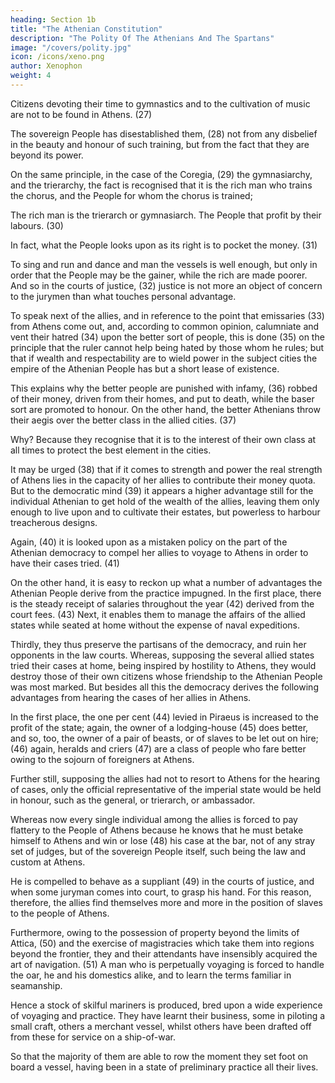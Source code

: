 ```yaml
---
heading: Section 1b
title: "The Athenian Constitution"
description: "The Polity Of The Athenians And The Spartans"
image: "/covers/polity.jpg"
icon: /icons/xeno.png
author: Xenophon
weight: 4
---
```




Citizens devoting their time to gymnastics and to the cultivation of music are not to be found in Athens. (27) 

The sovereign People has disestablished them, (28) not from any disbelief in the beauty and honour of such training, but from the fact that they are beyond its power.

 <!-- recognising the fact that these are things the cultivation of which is   -->

On the same principle, in the case of the Coregia, (29) the gymnasiarchy, and the trierarchy, the fact is recognised that it is the rich man who trains the chorus, and the People for whom the chorus is trained; 

The rich man is the trierarch or gymnasiarch. The People that profit by their labours. (30) 

In fact, what the People looks upon as its right is to pocket the money. (31) 

To sing and run and dance and man the vessels is well enough, but only in order that the People may be the gainer, while the rich are made poorer. And so in the courts of justice, (32) justice is not more an object of concern to the jurymen than what touches personal advantage.


<!-- (29) "The duties of the choregia consisted in finding maintenance and instruction for the chorus" (in tragedy, usually of 15 persons) "as long as they were in training; and in providing the dresses and equipments for the performance."—Jebb, "Theophr.  Char." xxv. 3. For those of the gymnasiarchy, see "Dict. of Antiq." "Gymnasium." For that of the trierarchy, see Jebb, op.     cit. xxv. 9; xxix. 16; Boeckh, "P. E. A." IV. xi. -->


To speak next of the allies, and in reference to the point that emissaries (33) from Athens come out, and, according to common opinion, calumniate and vent their hatred (34) upon the better sort of people, this is done (35) on the principle that the ruler cannot help being hated by those whom he rules; but that if wealth and respectability are to wield power in the subject cities the empire of the Athenian People has but a short lease of existence. 

This explains why the better people are punished with infamy, (36) robbed of their money, driven from their homes, and put to death, while the baser sort are promoted to honour. On the other hand, the better Athenians throw their aegis over the better class in the allied cities. (37)

Why? Because they recognise that it is to the interest of their own class at all times to protect the best element in the cities. 

It may be urged (38) that if it comes to strength and power the real strength of Athens lies in the capacity of her allies to contribute their money quota. But to the democratic mind (39) it appears a higher advantage still for the individual Athenian to get hold of the wealth of the allies, leaving them only enough to live upon and to cultivate their estates, but powerless to harbour treacherous designs.

Again, (40) it is looked upon as a mistaken policy on the part of the Athenian democracy to compel her allies to voyage to Athens in order to have their cases tried. (41) 

On the other hand, it is easy to reckon up what a number of advantages the Athenian People derive from the practice impugned. In the first place, there is the steady receipt of salaries throughout the year (42) derived from the court fees. (43) Next, it enables them to manage the affairs of the allied states while seated at home without the expense of naval expeditions. 

Thirdly, they thus preserve the partisans of the democracy, and ruin her opponents in the law courts. Whereas, supposing the several allied states tried their cases at home, being inspired by hostility to Athens, they would destroy those of their own citizens whose friendship to the Athenian People was most marked. But besides all this the democracy derives the following advantages from hearing the cases of her allies in Athens. 

In the first place, the one per cent (44) levied in Piraeus is increased to the profit of the state; again, the owner of a lodging-house (45) does better, and so, too, the owner of a pair of beasts, or of slaves to be let out on hire; (46) again, heralds and criers (47) are a class of people who fare better owing to the sojourn of foreigners at Athens.

Further still, supposing the allies had not to resort to Athens for the hearing of cases, only the official representative of the imperial state would be held in honour, such as the general, or trierarch, or ambassador. 

Whereas now every single individual among the allies is forced to pay flattery to the People of Athens because he knows that he must betake himself to Athens and win or lose (48) his case at the bar, not of any stray set of judges, but of the sovereign People itself, such being the law and custom at Athens. 

He is compelled to behave as a suppliant (49) in the courts of justice, and when some juryman comes into court, to grasp his hand. For this reason, therefore, the allies find themselves more and more in the position of slaves to the people of Athens.


<!--  (43) For the "Prytaneia," see Aristot. "Pol." ii. 12, 4. "Ephialtes
    and Pericles curtailed the privileges of the Areopagus, Pericles
    converted the Courts of Law into salaried bodies, and so each
    succeeding demagogue outdid his predecessor in the privileges he
    conferred upon the commons, until the present democracy was the
    result" (Welldon). "The writer of this passage clearly intended to
    class Pericles among the demagogues. He judges him in the same
    deprecatory spirit as Plato in the 'Gorgias,' pp. 515, 516."—
    Jowett, "Pol. of Aristot." vol. ii. p. 101. But see Aristot.
    "Constitution of Athens," ch. xxv., a portion of the newly-
    discovered treatise, which throws light on an obscure period in
    the history of Athens; and Mr. Kenyon's note ad loc.; and Mr.
    Macan's criticism, "Journal of Hellenic Studies," vol. xii. No. 1.
 -->

Furthermore, owing to the possession of property beyond the limits of Attica, (50) and the exercise of magistracies which take them into regions beyond the frontier, they and their attendants have insensibly acquired the art of navigation. (51) A man who is perpetually voyaging is forced to handle the oar, he and his domestics alike, and to learn the terms familiar in seamanship. 

Hence a stock of skilful mariners is produced, bred upon a wide experience of voyaging and practice. They have learnt their business, some in piloting a small craft, others a merchant vessel, whilst others have been drafted off from these for service on a ship-of-war. 

So that the majority of them are able to row the moment they set foot on board a vessel, having been in a state of preliminary practice all their lives.


